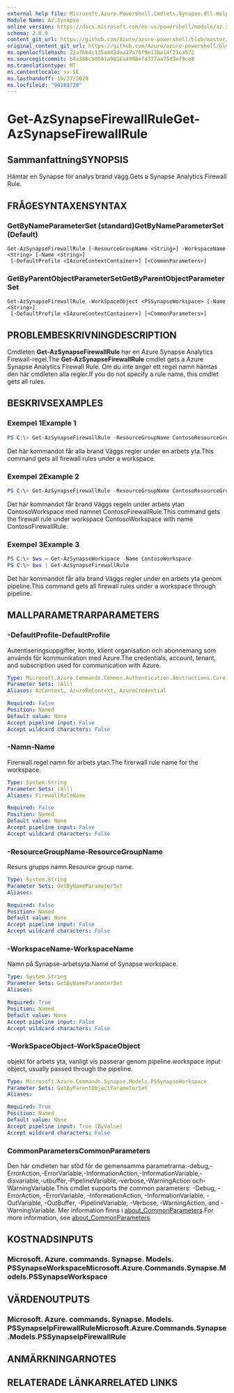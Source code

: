 ```yaml
---
external help file: Microsoft.Azure.PowerShell.Cmdlets.Synapse.dll-Help.xml
Module Name: Az.Synapse
online version: https://docs.microsoft.com/en-us/powershell/module/az.synapse/get-azsynapsefirewallrule
schema: 2.0.0
content_git_url: https://github.com/Azure/azure-powershell/blob/master/src/Synapse/Synapse/help/Get-AzSynapseFirewallRule.md
original_content_git_url: https://github.com/Azure/azure-powershell/blob/master/src/Synapse/Synapse/help/Get-AzSynapseFirewallRule.md
ms.openlocfilehash: 22a7bb4c135a4424aa27a76f9e13ba14f21ca572
ms.sourcegitcommit: b4a38bcb0501a9016a4998efd377aa75d3ef9ce8
ms.translationtype: MT
ms.contentlocale: sv-SE
ms.lasthandoff: 10/27/2020
ms.locfileid: "94269728"
---
```

# <span data-ttu-id="9a1c9-101">Get-AzSynapseFirewallRule</span><span class="sxs-lookup"><span data-stu-id="9a1c9-101">Get-AzSynapseFirewallRule</span></span>

## <span data-ttu-id="9a1c9-102">Sammanfattning</span><span class="sxs-lookup"><span data-stu-id="9a1c9-102">SYNOPSIS</span></span>
<span data-ttu-id="9a1c9-103">Hämtar en Synapse för analys brand vägg.</span><span class="sxs-lookup"><span data-stu-id="9a1c9-103">Gets a Synapse Analytics Firewall Rule.</span></span>

## <span data-ttu-id="9a1c9-104">FRÅGESYNTAXEN</span><span class="sxs-lookup"><span data-stu-id="9a1c9-104">SYNTAX</span></span>

### <span data-ttu-id="9a1c9-105">GetByNameParameterSet (standard)</span><span class="sxs-lookup"><span data-stu-id="9a1c9-105">GetByNameParameterSet (Default)</span></span>
```
Get-AzSynapseFirewallRule [-ResourceGroupName <String>] -WorkspaceName <String> [-Name <String>]
 [-DefaultProfile <IAzureContextContainer>] [<CommonParameters>]
```

### <span data-ttu-id="9a1c9-106">GetByParentObjectParameterSet</span><span class="sxs-lookup"><span data-stu-id="9a1c9-106">GetByParentObjectParameterSet</span></span>
```
Get-AzSynapseFirewallRule -WorkSpaceObject <PSSynapseWorkspace> [-Name <String>]
 [-DefaultProfile <IAzureContextContainer>] [<CommonParameters>]
```

## <span data-ttu-id="9a1c9-107">PROBLEMBESKRIVNING</span><span class="sxs-lookup"><span data-stu-id="9a1c9-107">DESCRIPTION</span></span>
<span data-ttu-id="9a1c9-108">Cmdleten **Get-AzSynapseFirewallRule** har en Azure Synapse Analytics Firewall-regel.</span><span class="sxs-lookup"><span data-stu-id="9a1c9-108">The **Get-AzSynapseFirewallRule** cmdlet gets a Azure Synapse Analytics Firewall Rule.</span></span>
<span data-ttu-id="9a1c9-109">Om du inte anger ett regel namn hämtas den här cmdleten alla regler.</span><span class="sxs-lookup"><span data-stu-id="9a1c9-109">If you do not specify a rule name, this cmdlet gets all rules.</span></span>

## <span data-ttu-id="9a1c9-110">BESKRIVS</span><span class="sxs-lookup"><span data-stu-id="9a1c9-110">EXAMPLES</span></span>

### <span data-ttu-id="9a1c9-111">Exempel 1</span><span class="sxs-lookup"><span data-stu-id="9a1c9-111">Example 1</span></span>
```powershell
PS C:\> Get-AzSynapseFirewallRule -ResourceGroupName ContosoResourceGroup -WorkspaceName ContosoWorkspace
```

<span data-ttu-id="9a1c9-112">Det här kommandot får alla brand Väggs regler under en arbets yta.</span><span class="sxs-lookup"><span data-stu-id="9a1c9-112">This command gets all firewall rules under a workspace.</span></span>

### <span data-ttu-id="9a1c9-113">Exempel 2</span><span class="sxs-lookup"><span data-stu-id="9a1c9-113">Example 2</span></span>
```powershell
PS C:\> Get-AzSynapseFirewallRule -ResourceGroupName ContosoResourceGroup -WorkspaceName ContosoWorkspace -Name ContosoFirewallRule
```

<span data-ttu-id="9a1c9-114">Det här kommandot får brand Väggs regeln under arbets ytan ContosoWorkspace med namnet ContosoFirewallRule.</span><span class="sxs-lookup"><span data-stu-id="9a1c9-114">This command gets the firewall rule under workspace ContosoWorkspace with name ContosoFirewallRule.</span></span>

### <span data-ttu-id="9a1c9-115">Exempel 3</span><span class="sxs-lookup"><span data-stu-id="9a1c9-115">Example 3</span></span>
```powershell
PS C:\> $ws = Get-AzSynapseWorkspace -Name ContosoWorkspace
PS C:\> $ws | Get-AzSynapseFirewallRule
```

<span data-ttu-id="9a1c9-116">Det här kommandot får alla brand Väggs regler under en arbets yta genom pipeline.</span><span class="sxs-lookup"><span data-stu-id="9a1c9-116">This command gets all firewall rules under a workspace through pipeline.</span></span>

## <span data-ttu-id="9a1c9-117">MALLPARAMETRAR</span><span class="sxs-lookup"><span data-stu-id="9a1c9-117">PARAMETERS</span></span>

### <span data-ttu-id="9a1c9-118">-DefaultProfile</span><span class="sxs-lookup"><span data-stu-id="9a1c9-118">-DefaultProfile</span></span>
<span data-ttu-id="9a1c9-119">Autentiseringsuppgifter, konto, klient organisation och abonnemang som används för kommunikation med Azure.</span><span class="sxs-lookup"><span data-stu-id="9a1c9-119">The credentials, account, tenant, and subscription used for communication with Azure.</span></span>

```yaml
Type: Microsoft.Azure.Commands.Common.Authentication.Abstractions.Core.IAzureContextContainer
Parameter Sets: (All)
Aliases: AzContext, AzureRmContext, AzureCredential

Required: False
Position: Named
Default value: None
Accept pipeline input: False
Accept wildcard characters: False
```

### <span data-ttu-id="9a1c9-120">-Namn</span><span class="sxs-lookup"><span data-stu-id="9a1c9-120">-Name</span></span>
<span data-ttu-id="9a1c9-121">Firerwall regel namn för arbets ytan.</span><span class="sxs-lookup"><span data-stu-id="9a1c9-121">The firerwall rule name for the workspace.</span></span>

```yaml
Type: System.String
Parameter Sets: (All)
Aliases: FirewallRuleName

Required: False
Position: Named
Default value: None
Accept pipeline input: False
Accept wildcard characters: False
```

### <span data-ttu-id="9a1c9-122">-ResourceGroupName</span><span class="sxs-lookup"><span data-stu-id="9a1c9-122">-ResourceGroupName</span></span>
<span data-ttu-id="9a1c9-123">Resurs grupps namn.</span><span class="sxs-lookup"><span data-stu-id="9a1c9-123">Resource group name.</span></span>

```yaml
Type: System.String
Parameter Sets: GetByNameParameterSet
Aliases:

Required: False
Position: Named
Default value: None
Accept pipeline input: False
Accept wildcard characters: False
```

### <span data-ttu-id="9a1c9-124">-WorkspaceName</span><span class="sxs-lookup"><span data-stu-id="9a1c9-124">-WorkspaceName</span></span>
<span data-ttu-id="9a1c9-125">Namn på Synapse-arbetsyta.</span><span class="sxs-lookup"><span data-stu-id="9a1c9-125">Name of Synapse workspace.</span></span>

```yaml
Type: System.String
Parameter Sets: GetByNameParameterSet
Aliases:

Required: True
Position: Named
Default value: None
Accept pipeline input: False
Accept wildcard characters: False
```

### <span data-ttu-id="9a1c9-126">-WorkSpaceObject</span><span class="sxs-lookup"><span data-stu-id="9a1c9-126">-WorkSpaceObject</span></span>
<span data-ttu-id="9a1c9-127">objekt för arbets yta, vanligt vis passerar genom pipeline.</span><span class="sxs-lookup"><span data-stu-id="9a1c9-127">workspace input object, usually passed through the pipeline.</span></span>

```yaml
Type: Microsoft.Azure.Commands.Synapse.Models.PSSynapseWorkspace
Parameter Sets: GetByParentObjectParameterSet
Aliases:

Required: True
Position: Named
Default value: None
Accept pipeline input: True (ByValue)
Accept wildcard characters: False
```

### <span data-ttu-id="9a1c9-128">CommonParameters</span><span class="sxs-lookup"><span data-stu-id="9a1c9-128">CommonParameters</span></span>
<span data-ttu-id="9a1c9-129">Den här cmdleten har stöd för de gemensamma parametrarna:-debug,-ErrorAction,-ErrorVariable,-InformationAction,-InformationVariable,-disvariable,-utbuffer,-PipelineVariable,-verbose,-WarningAction och-WarningVariable.</span><span class="sxs-lookup"><span data-stu-id="9a1c9-129">This cmdlet supports the common parameters: -Debug, -ErrorAction, -ErrorVariable, -InformationAction, -InformationVariable, -OutVariable, -OutBuffer, -PipelineVariable, -Verbose, -WarningAction, and -WarningVariable.</span></span> <span data-ttu-id="9a1c9-130">Mer information finns i [about_CommonParameters](http://go.microsoft.com/fwlink/?LinkID=113216).</span><span class="sxs-lookup"><span data-stu-id="9a1c9-130">For more information, see [about_CommonParameters](http://go.microsoft.com/fwlink/?LinkID=113216).</span></span>

## <span data-ttu-id="9a1c9-131">KOSTNADS</span><span class="sxs-lookup"><span data-stu-id="9a1c9-131">INPUTS</span></span>

### <span data-ttu-id="9a1c9-132">Microsoft. Azure. commands. Synapse. Models. PSSynapseWorkspace</span><span class="sxs-lookup"><span data-stu-id="9a1c9-132">Microsoft.Azure.Commands.Synapse.Models.PSSynapseWorkspace</span></span>

## <span data-ttu-id="9a1c9-133">VÄRDEN</span><span class="sxs-lookup"><span data-stu-id="9a1c9-133">OUTPUTS</span></span>

### <span data-ttu-id="9a1c9-134">Microsoft. Azure. commands. Synapse. Models. PSSynapseIpFirewallRule</span><span class="sxs-lookup"><span data-stu-id="9a1c9-134">Microsoft.Azure.Commands.Synapse.Models.PSSynapseIpFirewallRule</span></span>

## <span data-ttu-id="9a1c9-135">ANMÄRKNINGAR</span><span class="sxs-lookup"><span data-stu-id="9a1c9-135">NOTES</span></span>

## <span data-ttu-id="9a1c9-136">RELATERADE LÄNKAR</span><span class="sxs-lookup"><span data-stu-id="9a1c9-136">RELATED LINKS</span></span>
